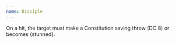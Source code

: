 ```yaml
---
name: Disciple
---
```

On a hit, the target must make a Constitution saving throw (DC 8) or becomes {stunned}.